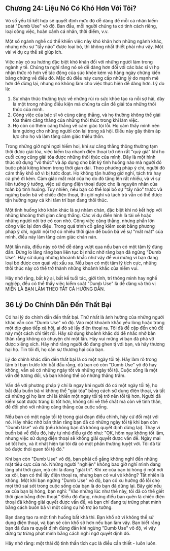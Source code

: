 ## Chương 24: Liệu Nó Có Khó Hơn Với Tôi?

Vô số yếu tố kết hợp sẽ quyết định mức độ dễ dàng để mỗi cá nhân kiểm soát "Dumb Use" vô độ. Ban đầu, mỗi người chúng ta có tính cách riêng, loại công việc, hoàn cảnh cá nhân, thời điểm, v.v.

Một số ngành nghề có thể khiến việc này khó khăn hơn những ngành khác, nhưng nếu sự "tẩy não" được loại bỏ, thì không nhất thiết phải như vậy. Một vài ví dụ cụ thể sẽ giúp ích.

Việc này có xu hướng đặc biệt khó khăn đối với những người làm trong ngành y tế. Chúng ta nghĩ rằng nó sẽ dễ dàng hơn đối với các bác sĩ vì họ nhận thức rõ hơn về tác động của sức khỏe kém và hàng ngày chứng kiến bằng chứng về điều đó. Mặc dù điều này cung cấp những lý do mạnh mẽ hơn để dừng lại, nhưng nó không làm cho việc thực hiện dễ dàng hơn. Lý do là:

1.  Sự nhận thức thường trực về những rủi ro sức khỏe tạo ra nỗi sợ hãi, đây là một trong những điều kiện mà chúng ta cần để giải tỏa những thôi thúc của mình.
2.  Công việc của bác sĩ vô cùng căng thẳng, và họ thường không thể giải tỏa thêm căng thẳng của những thôi thúc trong khi làm việc.
3.  Họ còn có thêm căng thẳng về cảm giác tội lỗi. Họ cảm thấy mình nên làm gương cho những người còn lại trong xã hội. Điều này gây thêm áp lực cho họ và làm tăng cảm giác thiếu thốn.

Trong những giờ nghỉ ngơi hiếm hoi, khi sự căng thẳng thông thường tạm thời được giải tỏa, việc kiểm tra nhanh điện thoại trở nên rất "quý giá" khi họ cuối cùng cũng giải tỏa được những thôi thúc của mình. Đây là một hình thức sử dụng "vô thức" và áp dụng cho bất kỳ tình huống nào mà người đó buộc phải kiêng khem trong thời gian dài. Theo phương pháp ý chí, người đó cảm thấy khổ sở vì bị tước đoạt. Họ không tận hưởng giờ nghỉ, tách trà hay cà phê đi kèm. Cảm giác mất mát của họ do đó tăng lên rất nhiều, và vì sự liên tưởng ý tưởng, việc sử dụng điện thoại được cho là nguyên nhân của toàn bộ tình huống. Tuy nhiên, nếu bạn có thể loại bỏ sự "tẩy não" trước và ngừng buồn bã về chiếc điện thoại, thì giờ nghỉ và tách trà vẫn có thể được tận hưởng ngay cả khi tâm trí bạn đang thôi thúc.

Một tình huống khó khăn khác là sự nhàm chán, đặc biệt khi nó kết hợp với những khoảng thời gian căng thẳng. Các ví dụ điển hình là tài xế hoặc những người nội trợ có con nhỏ. Công việc căng thẳng, nhưng phần lớn công việc lại đơn điệu. Trong quá trình cố gắng kiểm soát bằng phương pháp ý chí, người nội trợ có nhiều thời gian để buồn bã về sự "mất mát" của mình, điều này làm tăng cảm giác chán nản.

Một lần nữa, điều này có thể dễ dàng vượt qua nếu bạn có một tâm lý đúng đắn. Đừng lo lắng rằng bạn liên tục bị nhắc nhở rằng bạn đã ngừng "Dumb Use". Hãy sử dụng những khoảnh khắc như vậy để vui mừng vì bạn đang loại bỏ được con quái vật xấu xa. Nếu bạn có một tâm lý tích cực, những thôi thúc này có thể trở thành những khoảnh khắc của niềm vui.

Hãy nhớ rằng, bất kỳ ai, bất kể tuổi tác, giới tính, trí thông minh hay nghề nghiệp, đều có thể thấy việc kiểm soát "Dumb Use" là dễ dàng và thú vị MIỄN LÀ BẠN LÀM THEO TẤT CẢ HƯỚNG DẪN.

## 36 Lý Do Chính Dẫn Đến Thất Bại

Có hai lý do chính dẫn đến thất bại. Thứ nhất là ảnh hưởng của những người khác vẫn còn "Dumb Use" vô độ. Vào một khoảnh khắc yếu lòng hoặc trong một dịp giao tiếp xã hội, ai đó sẽ lấy điện thoại ra. Tôi đã đề cập đến chủ đề này một cách chi tiết rồi. Hãy sử dụng khoảnh khắc đó để nhắc nhở bản thân rằng không có chuyện chỉ một lần. Hãy vui mừng vì bạn đã phá vỡ được xiềng xích. Hãy nhớ rằng người đó đang ghen tị với bạn, và hãy thương hại họ. Tin tôi đi, họ cần sự thương hại của bạn.

Lý do chính khác dẫn đến thất bại là có một ngày tồi tệ. Hãy làm rõ trong tâm trí bạn trước khi bắt đầu rằng, dù bạn có còn "Dumb Use" vô độ hay không, vẫn sẽ có những ngày tốt và những ngày tồi tệ. Cuộc sống là một vấn đề tương đối, và bạn không thể có những thăng trầm.

Vấn đề với phương pháp ý chí là ngay khi người đó có một ngày tồi tệ, họ bắt đầu buồn bã vì không thể "giải tỏa" bằng cách sử dụng điện thoại, và tất cả những gì họ làm chỉ là khiến một ngày tồi tệ trở nên tồi tệ hơn. Người đã kiểm soát được trang bị tốt hơn, không chỉ về thể chất mà còn về tinh thần, để đối phó với những căng thẳng của cuộc sống.

Nếu bạn có một ngày tồi tệ trong giai đoạn điều chỉnh, hãy cứ đối mặt với nó. Hãy nhắc nhở bản thân rằng bạn đã có những ngày tồi tệ khi bạn còn "Dumb Use" vô độ (nếu không bạn đã không quyết định dừng lại). Thay vì buồn bã về điều đó, hãy tự nhủ điều gì đó như: "OK, hôm nay không tốt lắm, nhưng việc sử dụng điện thoại sẽ không giải quyết được vấn đề. Ngày mai sẽ tốt hơn, và ít nhất hiện tại tôi đã có một phần thưởng tuyệt vời. Tôi đã từ bỏ được thói quen tồi tệ đó."

Khi bạn còn "Dumb Use" vô độ, bạn phải cố gắng không nghĩ đến những mặt tiêu cực của nó. Những người "nghiện" không bao giờ nghĩ mình đang lãng phí thời gian, mà chỉ là đang "giải trí". Khi xe của bạn bị hỏng ở một nơi xa xôi, bạn có thể lấy điện thoại ra, nhưng bạn có vui vẻ không? Tất nhiên là không. Một khi bạn ngừng "Dumb Use" vô độ, bạn có xu hướng đổ lỗi cho mọi thứ sai sót trong cuộc sống của bạn là do bạn đã dừng lại. Bây giờ nếu xe của bạn bị hỏng, bạn nghĩ: "Vào những lúc như thế này, tôi đã có thể giết thời gian bằng điện thoại." Điều đó đúng, nhưng điều bạn quên là chiếc điện thoại đã không giải quyết được vấn đề, và bạn chỉ đang tự trừng phạt mình bằng cách buồn bã vì một công cụ hỗ trợ ảo tưởng.

Bạn đang tạo ra một tình huống bất khả thi. Bạn khổ sở vì không thể sử dụng điện thoại, và bạn sẽ còn khổ sở hơn nếu bạn làm vậy. Bạn biết rằng bạn đã đưa ra quyết định đúng đắn khi ngừng "Dumb Use" vô độ, vì vậy đừng tự trừng phạt mình bằng cách nghi ngờ quyết định đó.

Hãy nhớ rằng: một thái độ tinh thần tích cực là điều cần thiết - luôn luôn.